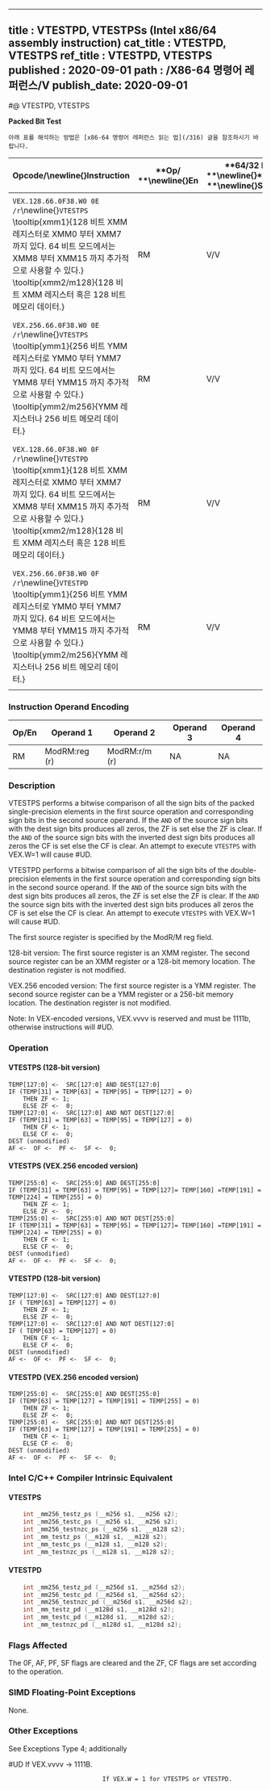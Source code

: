 ----------------------------
title : VTESTPD, VTESTPSs (Intel x86/64 assembly instruction)
cat_title : VTESTPD, VTESTPS
ref_title : VTESTPD, VTESTPS
published : 2020-09-01
path : /X86-64 명령어 레퍼런스/V
publish_date: 2020-09-01
----------------------------


#@ VTESTPD, VTESTPS

**Packed Bit Test**

```lec-info
아래 표를 해석하는 방법은 [x86-64 명령어 레퍼런스 읽는 법](/316) 글을 참조하시기 바랍니다.
```

|**Opcode/**\newline{}**Instruction**|**Op/ **\newline{}**En**|**64/32 bit **\newline{}**Mode **\newline{}**Support**|**CPUID **\newline{}**Feature **\newline{}**Flag**|**Description**|
|------------------------------------|------------------------|------------------------------------------------------|--------------------------------------------------|---------------|
|`VEX.128.66.0F38.W0 0E /r`\newline{}`VTESTPS` \tooltip{xmm1}{128 비트 XMM 레지스터로 XMM0 부터 XMM7 까지 있다. 64 비트 모드에서는 XMM8 부터 XMM15 까지 추가적으로 사용할 수 있다.} \tooltip{xmm2/m128}{128 비트 XMM 레지스터 혹은 128 비트 메모리 데이터.} |RM|V/V|AVX|Set ZF and CF depending on sign bit AND and ANDN of packed single-precision floating-point sources.|
|`VEX.256.66.0F38.W0 0E /r`\newline{}`VTESTPS` \tooltip{ymm1}{256 비트 YMM 레지스터로 YMM0 부터 YMM7 까지 있다. 64 비트 모드에서는 YMM8 부터 YMM15 까지 추가적으로 사용할 수 있다.} \tooltip{ymm2/m256}{YMM 레지스터나 256 비트 메모리 데이터.} |RM|V/V|AVX|Set ZF and CF depending on sign bit AND and ANDN of packed single-precision floating-point sources.|
|`VEX.128.66.0F38.W0 0F /r`\newline{}`VTESTPD` \tooltip{xmm1}{128 비트 XMM 레지스터로 XMM0 부터 XMM7 까지 있다. 64 비트 모드에서는 XMM8 부터 XMM15 까지 추가적으로 사용할 수 있다.} \tooltip{xmm2/m128}{128 비트 XMM 레지스터 혹은 128 비트 메모리 데이터.} |RM|V/V|AVX|Set ZF and CF depending on sign bit AND and ANDN of packed double-precision floating-point sources.|
|`VEX.256.66.0F38.W0 0F /r`\newline{}`VTESTPD` \tooltip{ymm1}{256 비트 YMM 레지스터로 YMM0 부터 YMM7 까지 있다. 64 비트 모드에서는 YMM8 부터 YMM15 까지 추가적으로 사용할 수 있다.} \tooltip{ymm2/m256}{YMM 레지스터나 256 비트 메모리 데이터.} |RM|V/V|AVX|Set ZF and CF depending on sign bit AND and ANDN of packed double-precision floating-point sources.|
### Instruction Operand Encoding


|Op/En|Operand 1|Operand 2|Operand 3|Operand 4|
|-----|---------|---------|---------|---------|
|RM|ModRM:reg (r)|ModRM:r/m (r)|NA|NA|
### Description


VTESTPS performs a bitwise comparison of all the sign bits of the packed single-precision elements in the first source operation and corresponding sign bits in the second source operand. If the `AND` of the source sign bits with the dest sign bits produces all zeros, the ZF is set else the ZF is clear. If the `AND` of the source sign bits with the inverted dest sign bits produces all zeros the CF is set else the CF is clear. An attempt to execute `VTESTPS` with VEX.W=1 will cause #UD.

VTESTPD performs a bitwise comparison of all the sign bits of the double-precision elements in the first source operation and corresponding sign bits in the second source operand. If the `AND` of the source sign bits with the dest sign bits produces all zeros, the ZF is set else the ZF is clear. If the `AND` the source sign bits with the inverted dest sign bits produces all zeros the CF is set else the CF is clear. An attempt to execute `VTESTPS` with VEX.W=1 will cause #UD.

The first source register is specified by the ModR/M reg field.

128-bit version: The first source register is an XMM register. The second source register can be an XMM register or a 128-bit memory location. The destination register is not modified.

VEX.256 encoded version: The first source register is a YMM register. The second source register can be a YMM register or a 256-bit memory location. The destination register is not modified.

Note: In VEX-encoded versions, VEX.vvvv is reserved and must be 1111b, otherwise instructions will #UD.


### Operation
#### VTESTPS (128-bit version)
```info-verb
TEMP[127:0] <-  SRC[127:0] AND DEST[127:0]
IF (TEMP[31] = TEMP[63] = TEMP[95] = TEMP[127] = 0)
    THEN ZF <- 1;
    ELSE ZF <-  0;
TEMP[127:0] <-  SRC[127:0] AND NOT DEST[127:0]
IF (TEMP[31] = TEMP[63] = TEMP[95] = TEMP[127] = 0)
    THEN CF <- 1;
    ELSE CF <-  0;
DEST (unmodified)
AF <-  OF <-  PF <-  SF <-  0;
```
#### VTESTPS (VEX.256 encoded version)
```info-verb
TEMP[255:0] <-  SRC[255:0] AND DEST[255:0]
IF (TEMP[31] = TEMP[63] = TEMP[95] = TEMP[127]= TEMP[160] =TEMP[191] = TEMP[224] = TEMP[255] = 0)
    THEN ZF <- 1;
    ELSE ZF <-  0;
TEMP[255:0] <-  SRC[255:0] AND NOT DEST[255:0]
IF (TEMP[31] = TEMP[63] = TEMP[95] = TEMP[127]= TEMP[160] =TEMP[191] = TEMP[224] = TEMP[255] = 0)
    THEN CF <- 1;
    ELSE CF <-  0;
DEST (unmodified)
AF <-  OF <-  PF <-  SF <-  0;
```
#### VTESTPD (128-bit version)
```info-verb
TEMP[127:0] <-  SRC[127:0] AND DEST[127:0]
IF ( TEMP[63] = TEMP[127] = 0)
    THEN ZF <- 1;
    ELSE ZF <-  0;
TEMP[127:0] <-  SRC[127:0] AND NOT DEST[127:0]
IF ( TEMP[63] = TEMP[127] = 0)
    THEN CF <- 1;
    ELSE CF <-  0;
DEST (unmodified)
AF <-  OF <-  PF <-  SF <-  0;
```
#### VTESTPD (VEX.256 encoded version)
```info-verb
TEMP[255:0] <-  SRC[255:0] AND DEST[255:0]
IF (TEMP[63] = TEMP[127] = TEMP[191] = TEMP[255] = 0)
    THEN ZF <- 1;
    ELSE ZF <-  0;
TEMP[255:0] <-  SRC[255:0] AND NOT DEST[255:0]
IF (TEMP[63] = TEMP[127] = TEMP[191] = TEMP[255] = 0)
    THEN CF <- 1;
    ELSE CF <-  0;
DEST (unmodified)
AF <-  OF <-  PF <-  SF <-  0;
```

### Intel C/C++ Compiler Intrinsic Equivalent
#### VTESTPS
```cpp
    int _mm256_testz_ps (__m256 s1, __m256 s2);
    int _mm256_testc_ps (__m256 s1, __m256 s2);
    int _mm256_testnzc_ps (__m256 s1, __m128 s2);
    int _mm_testz_ps (__m128 s1, __m128 s2);
    int _mm_testc_ps (__m128 s1, __m128 s2);
    int _mm_testnzc_ps (__m128 s1, __m128 s2);
```
#### VTESTPD
```cpp
    int _mm256_testz_pd (__m256d s1, __m256d s2);
    int _mm256_testc_pd (__m256d s1, __m256d s2);
    int _mm256_testnzc_pd (__m256d s1, __m256d s2);
    int _mm_testz_pd (__m128d s1, __m128d s2);
    int _mm_testc_pd (__m128d s1, __m128d s2);
    int _mm_testnzc_pd (__m128d s1, __m128d s2);
```
### Flags Affected


The 0F, AF, PF, SF flags are cleared and the ZF, CF flags are set according to the operation.

### SIMD Floating-Point Exceptions


None.

### Other Exceptions


See Exceptions Type 4; additionally

#UD If VEX.vvvv ->  1111B.

                              If VEX.W = 1 for VTESTPS or VTESTPD.

